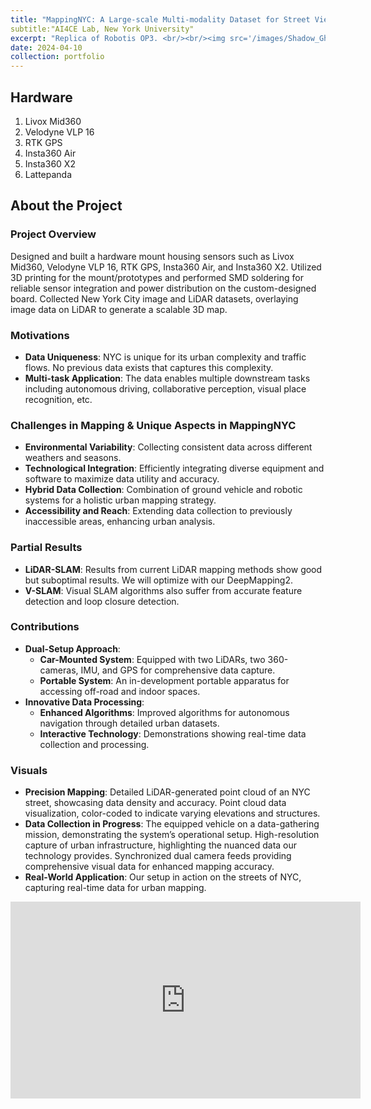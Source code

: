 ```yaml
---
title: "MappingNYC: A Large-scale Multi-modality Dataset for Street Views in New York City"
subtitle:"AI4CE Lab, New York University"
excerpt: "Replica of Robotis OP3. <br/><br/><img src='/images/Shadow_Ghost.jpg'>"
date: 2024-04-10
collection: portfolio
---
```


## Hardware
1. Livox Mid360
2. Velodyne VLP 16
3. RTK GPS
4. Insta360 Air
5. Insta360 X2
6. Lattepanda 

## About the Project

### Project Overview
Designed and built a hardware mount housing sensors such as Livox Mid360, Velodyne VLP 16, RTK GPS, Insta360 Air, and Insta360 X2. Utilized 3D printing for the mount/prototypes and performed SMD soldering for reliable sensor integration and power distribution on the custom-designed board. Collected New York City image and LiDAR datasets, overlaying image data on LiDAR to generate a scalable 3D map.

### Motivations
- **Data Uniqueness**: NYC is unique for its urban complexity and traffic flows. No previous data exists that captures this complexity.
- **Multi-task Application**: The data enables multiple downstream tasks including autonomous driving, collaborative perception, visual place recognition, etc.

### Challenges in Mapping & Unique Aspects in MappingNYC
- **Environmental Variability**: Collecting consistent data across different weathers and seasons.
- **Technological Integration**: Efficiently integrating diverse equipment and software to maximize data utility and accuracy.
- **Hybrid Data Collection**: Combination of ground vehicle and robotic systems for a holistic urban mapping strategy.
- **Accessibility and Reach**: Extending data collection to previously inaccessible areas, enhancing urban analysis.

### Partial Results
- **LiDAR-SLAM**: Results from current LiDAR mapping methods show good but suboptimal results. We will optimize with our DeepMapping2.
- **V-SLAM**: Visual SLAM algorithms also suffer from accurate feature detection and loop closure detection.

### Contributions
- **Dual-Setup Approach**:
  - **Car-Mounted System**: Equipped with two LiDARs, two 360-cameras, IMU, and GPS for comprehensive data capture.
  - **Portable System**: An in-development portable apparatus for accessing off-road and indoor spaces.
- **Innovative Data Processing**:
  - **Enhanced Algorithms**: Improved algorithms for autonomous navigation through detailed urban datasets.
  - **Interactive Technology**: Demonstrations showing real-time data collection and processing.

### Visuals
- **Precision Mapping**: Detailed LiDAR-generated point cloud of an NYC street, showcasing data density and accuracy. Point cloud data visualization, color-coded to indicate varying elevations and structures.
- **Data Collection in Progress**: The equipped vehicle on a data-gathering mission, demonstrating the system’s operational setup. High-resolution capture of urban infrastructure, highlighting the nuanced data our technology provides. Synchronized dual camera feeds providing comprehensive visual data for enhanced mapping accuracy.
- **Real-World Application**: Our setup in action on the streets of NYC, capturing real-time data for urban mapping.

<iframe width="560" height="315" src="https://www.youtube.com/embed/D1_2D2RZFw4" title="YouTube video player" frameborder="0" allow="accelerometer; autoplay; clipboard-write; encrypted-media; gyroscope; picture-in-picture; web-share" allowfullscreen></iframe>
